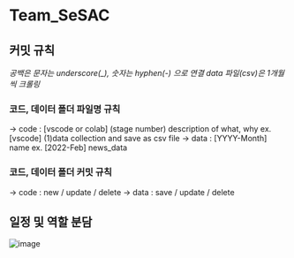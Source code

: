 # Team_SeSAC

## 커밋 규칙
*공백은 문자는 underscore(_), 숫자는 hyphen(-) 으로 연결*
*data 파일(csv)은 1개월씩 크롤링*

### 코드, 데이터 폴더 파일명 규칙
-> code : [vscode or colab] (stage number) description of what, why
ex. [vscode] (1)data collection and save as csv file
-> data : [YYYY-Month] name
ex. [2022-Feb] news_data

### 코드, 데이터 폴더 커밋 규칙
-> code : new / update / delete 
-> data : save / update / delete




## 일정 및 역할 분담

![image](https://github.com/maximin90/Team_SeSAC/assets/113491089/6603e299-03a0-4765-8e97-73b8f38ef10b)
